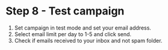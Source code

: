 # Step 8 - Test campaign

1. Set campaign in test mode and set your email address.
1. Select email limit per day to 1-5 and click send.
1. Check if emails received to your inbox and not spam folder.